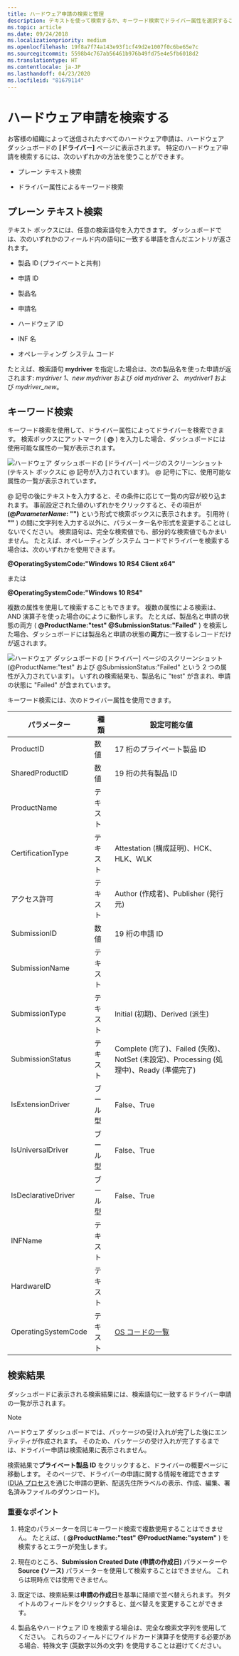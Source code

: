 ```yaml
---
title: ハードウェア申請の検索と管理
description: テキストを使って検索するか、キーワード検索でドライバー属性を選択することで、特定の Windows ハードウェア申請を検索する方法について説明します。
ms.topic: article
ms.date: 09/24/2018
ms.localizationpriority: medium
ms.openlocfilehash: 19f8a7f74a143e93f1cf49d2e1007f0c6be65e7c
ms.sourcegitcommit: 5598b4c767ab56461b976b49fd75e4e5fb6018d2
ms.translationtype: HT
ms.contentlocale: ja-JP
ms.lasthandoff: 04/23/2020
ms.locfileid: "81679114"
---
```

# <a name="find-a-hardware-submission"></a>ハードウェア申請を検索する

お客様の組織によって送信されたすべてのハードウェア申請は、ハードウェア ダッシュボードの **[ドライバー]** ページに表示されます。 特定のハードウェア申請を検索するには、次のいずれかの方法を使うことができます。

- プレーン テキスト検索

- ドライバー属性によるキーワード検索

## <a name="plain-text-search"></a>プレーン テキスト検索

テキスト ボックスには、任意の検索語句を入力できます。 ダッシュボードでは、次のいずれかのフィールド内の語句に一致する単語を含んだエントリが返されます。

- 製品 ID (プライベートと共有)

- 申請 ID

- 製品名

- 申請名

- ハードウェア ID

- INF 名

- オペレーティング システム コード

たとえば、検索語句 **mydriver** を指定した場合は、次の製品名を使った申請が返されます: *mydriver 1*、*new mydriver* および *old mydriver 2*、 *mydriver1* および *mydriver_new*。

## <a name="keyword-search"></a>キーワード検索

キーワード検索を使用して、ドライバー属性によってドライバーを検索できます。 検索ボックスにアットマーク ( **\@** ) を入力した場合、ダッシュボードには使用可能な属性の一覧が表示されます。 

![ハードウェア ダッシュボードの [ドライバー] ページのスクリーンショット (テキスト ボックスに @ 記号が入力されています)。 @ 記号に下に、使用可能な属性の一覧が表示されています。](images/ampersand-search.png)

@ 記号の後にテキストを入力すると、その条件に応じて一覧の内容が絞り込まれます。 事前設定された値のいずれかをクリックすると、その項目が **(@*ParameterName*: "")** という形式で検索ボックスに表示されます。 引用符 ( **""** ) の間に文字列を入力する以外に、パラメーター名や形式を変更することはしないでください。 検索語句は、完全な検索値でも、部分的な検索値でもかまいません。 たとえば、オペレーティング システム コードでドライバーを検索する場合は、次のいずれかを使用できます。

**@OperatingSystemCode:"Windows 10 RS4 Client x64"** 

または

**@OperatingSystemCode:"Windows 10 RS4"**

複数の属性を使用して検索することもできます。 複数の属性による検索は、AND 演算子を使った場合のにように動作します。 たとえば、製品名と申請の状態の両方 ( **@ProductName:"test" @SubmissionStatus:"Failed"** ) を検索した場合、ダッシュボードには製品名と申請の状態の**両方**に一致するレコードだけが返されます。

![ハードウェア ダッシュボードの [ドライバー] ページのスクリーンショット (@ProductName:"test" および @SubmissionStatus:"Failed" という 2 つの属性が入力されています)。 いずれの検索結果も、製品名に "test" が含まれ、申請の状態に "Failed" が含まれています。](images/two-attribute-search.png)

キーワード検索には、次のドライバー属性を使用できます。

|パラメーター|種類|設定可能な値|
|----|----|----|
|ProductID |数値|17 桁のプライベート製品 ID|
|SharedProductID |数値|19 桁の共有製品 ID|
|ProductName |テキスト|
|CertificationType |テキスト|Attestation (構成証明)、HCK、HLK、WLK|
|アクセス許可 |テキスト|Author (作成者)、Publisher (発行元)|
|SubmissionID |数値|19 桁の申請 ID|
|SubmissionName |テキスト|
|SubmissionType |テキスト|Initial (初期)、Derived (派生)|
|SubmissionStatus |テキスト|Complete (完了)、Failed (失敗)、NotSet (未設定)、Processing (処理中)、Ready (準備完了)|
|IsExtensionDriver |ブール型|False、True|
|IsUniversalDriver |ブール型|False、True|
|IsDeclarativeDriver |ブール型|False、True|
|INFName |テキスト|
|HardwareID |テキスト|
|OperatingSystemCode |テキスト|[OS コードの一覧](https://docs.microsoft.com/windows-hardware/drivers/dashboard/get-product-data#list-of-operating-system-codes)|

## <a name="search-results"></a>検索結果

ダッシュボードに表示される検索結果には、検索語句に一致するドライバー申請の一覧が示されます。

> [!NOTE]
> ハードウェア ダッシュボードでは、パッケージの受け入れが完了した後にエンティティが作成されます。 そのため、パッケージの受け入れが完了するまでは、ドライバー申請は検索結果に表示されません。

検索結果で**プライベート製品 ID** をクリックすると、ドライバーの概要ページに移動します。 そのページで、ドライバーの申請に関する情報を確認できます ([DUA プロセス](https://docs.microsoft.com/windows-hardware/test/hlk/user/create-a-driver-only-update-package)を通じた申請の更新、配送先住所ラベルの表示、作成、編集、署名済みファイルのダウンロード)。

### <a name="important-points"></a>重要なポイント

1. 特定のパラメーターを同じキーワード検索で複数使用することはできません。 たとえば、( **@ProductName:"test" @ProductName:"system"** ) を検索するとエラーが発生します。

2. 現在のところ、**Submission Created Date (申請の作成日)** パラメーターや **Source (ソース)** パラメーターを使用して検索することはできません。 これらは現時点では使用できません。

3. 既定では、検索結果は**申請の作成日**を基準に降順で並べ替えられます。 列タイトルのフィールドをクリックすると、並べ替えを変更することができます。

4. 製品名やハードウェア ID を検索する場合は、完全な検索文字列を使用してください。 これらのフィールドにワイルドカード演算子を使用する必要がある場合、特殊文字 (英数字以外の文字) を使用することは避けてください。
